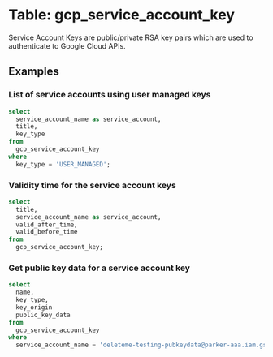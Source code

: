 # Table: gcp_service_account_key

Service Account Keys are public/private RSA key pairs which are used to authenticate to Google Cloud APIs.

## Examples

### List of service accounts using user managed keys

```sql
select
  service_account_name as service_account,
  title,
  key_type
from
  gcp_service_account_key
where
  key_type = 'USER_MANAGED';
```

### Validity time for the service account keys

```sql
select
  title,
  service_account_name as service_account,
  valid_after_time,
  valid_before_time
from
  gcp_service_account_key;
```

### Get public key data for a service account key

```sql
select
  name,
  key_type,
  key_origin
  public_key_data
from
  gcp_service_account_key
where
  service_account_name = 'deleteme-testing-pubkeydata@parker-aaa.iam.gserviceaccount.com';
```